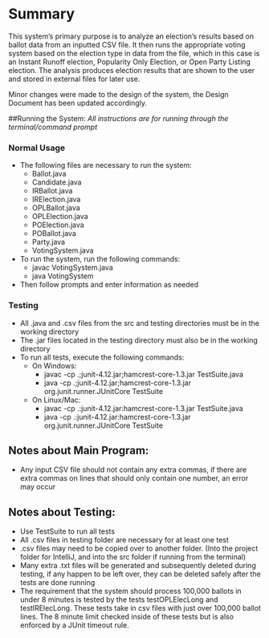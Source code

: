 # Summary
This system’s primary purpose is to analyze an election’s results based on ballot data from an inputted CSV file. It then runs the appropriate voting system based on the election type in data from the file, which in this case is an Instant Runoff election, Popularity Only Election, or Open Party Listing election. The analysis produces election results that are shown to the user and stored in external files for later use.

Minor changes were made to the design of the system, the Design Document has been updated accordingly.

##Running the System:
*All instructions are for running through the terminal/command prompt*
### Normal Usage
- The following files are necessary to run the system:
  - Ballot.java
  - Candidate.java
  - IRBallot.java
  - IRElection.java
  - OPLBallot.java
  - OPLElection.java
  - POElection.java
  - POBallot.java
  - Party.java
  - VotingSystem.java
- To run the system, run the following commands:
  - javac VotingSystem.java
  - java VotingSystem
- Then follow prompts and enter information as needed

### Testing
- All .java and .csv files from the src and testing directories must be in the working directory
- The .jar files located in the testing directory must also be in the working directory
- To run all tests, execute the following commands:
  - On Windows:
    - javac -cp .;junit-4.12.jar;hamcrest-core-1.3.jar TestSuite.java
    - java -cp .;junit-4.12.jar;hamcrest-core-1.3.jar org.junit.runner.JUnitCore TestSuite
  - On Linux/Mac:
    - javac -cp .:junit-4.12.jar:hamcrest-core-1.3.jar TestSuite.java
    - java -cp .:junit-4.12.jar:hamcrest-core-1.3.jar org.junit.runner.JUnitCore TestSuite

## Notes about Main Program:
+ Any input CSV file should not contain any extra commas, if there are extra commas on lines that should only contain one number, an error may occur

## Notes about Testing:
+ Use TestSuite to run all tests
+ All .csv files in testing folder are necessary for at least one test
+ .csv files may need to be copied over to another folder. (Into the project folder for IntelliJ, and into the src folder if running from the terminal)
+ Many extra .txt files will be generated and subsequently deleted during testing, if any happen to be left over, they can be deleted safely after the tests are done running
+ The requirement that the system should process 100,000 ballots in under 8 minutes is tested by the tests testOPLElecLong and testIRElecLong. These tests take in csv files with just over 100,000 ballot lines. The 8 minute limit checked inside of these tests but is also enforced by a JUnit timeout rule.
